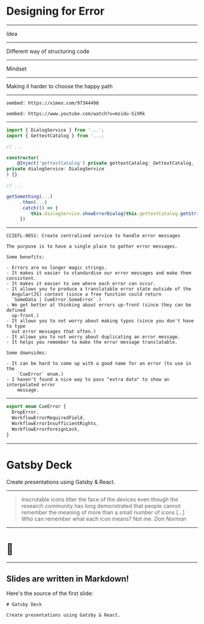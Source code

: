 # Designing for Error

---

Idea

---

Different way of structuring code

---

Mindset

---

Making it harder to choose the happy path

---

`oembed: https://vimeo.com/97344498`

`oembed: https://www.youtube.com/watch?v=mzidu-5iVRk`

---

```ts
import { DialogService } from '...';
import { GettextCatalog } from '...;

// ...

constructor(
    @Inject('gettextCatalog') private gettextCatalog: GettextCatalog,
private dialogService: DialogService
) {}

// ...

getSomething(...)
     .then(...)
     .catch(() => {
         this.dialogService.showErrorDialog(this.gettextCatalog.getString('My error message'))
     })
```

---

```
CCIEFL-9651: Create centralised service to handle error messages

The purpose is to have a single place to gather error messages.

Some benefits:

- Errors are no longer magic strings.
- It makes it easier to standardise our error messages and make them consistent.
- It makes it easier to see where each error can occur.
- It allows you to produce a translatable error state outside of the
  Angular(JS) context (since a free function could return
  `SomeData | CueError.SomeError`.)
- We get better at thinking about errors up-front (since they can be defined
  up-front.)
- It allows you to not worry about making typos (since you don't have to type
  out error messages that often.)
- It allows you to not worry about duplicating an error message.
- It helps you remember to make the error message translatable.

Some downsides:

- It can be hard to come up with a good name for an error (to use in the
    `CueError` enum.)
- I haven't found a nice way to pass "extra data" to show an interpolated error
    message.
```

---

```typescript
export enum CueError {
  DropError,
  WorkflowErrorRequiredField,
  WorkflowErrorInsufficientRights,
  WorkflowErrorForeignLock,
}
```

---

# Gatsby Deck

Create presentations using Gatsby & React.

---

> Inscrutable icons litter the face of the devices even though the research
> community has long demonstrated that people cannot remember the meaning of
> more than a small number of icons […] Who can remember what each icon
> means? Not me.
> <cite>Don Norman</cite>

---

# 🤫

---

## Slides are written in Markdown!

Here's the source of the first slide:

    # Gatsby Deck

    Create presentations using Gatsby & React.
